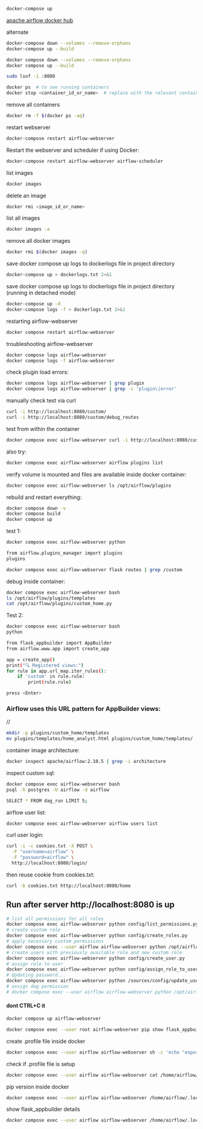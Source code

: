 

```bash
docker-compose up
```

[apache airflow docker hub](https://hub.docker.com/r/apache/airflow/tags)

alternate
```bash
docker-compose down --volumes --remove-orphans
docker-compose up --build
```

```bash
docker compose down --volumes --remove-orphans
docker compose up --build
```

```bash
sudo lsof -i :8080
```

```bash
docker ps  # to see running containers
docker stop <container_id_or_name>  # replace with the relevant container ID or name
```

remove all containers
```bash
docker rm -f $(docker ps -aq)
```

restart webserver
```bash
docker-compose restart airflow-webserver
```
Restart the webserver and scheduler if using Docker:
```bash
docker-compose restart airflow-webserver airflow-scheduler
```



list images
```bash
docker images
```
delete an image
```bash
docker rmi <image_id_or_name>
```

list all images
```bash
docker images -a
```

remove all docker images
```bash
docker rmi $(docker images -q)
```

save docker compose up logs to dockerlogs file in project directory
```bash
docker-compose up > dockerlogs.txt 2>&1
```

save docker compose up logs to dockerlogs file in project directory (running in detached mode)
```bash
docker-compose up -d
docker-compose logs -f > dockerlogs.txt 2>&1
```
restarting airflow-webserver
```bash
docker compose restart airflow-webserver
```
troubleshooting airflow-webserver
```bash
docker compose logs airflow-webserver
docker compose logs -f airflow-webserver
```
check plugin load errors:
```bash
docker compose logs airflow-webserver | grep plugin
docker compose logs airflow-webserver | grep -i 'plugin\|error'
```
manually check test via curl
```bash
curl -i http://localhost:8080/custom/
curl -i http://localhost:8080/custom/debug_routes

```
test from within the container
```bash
docker compose exec airflow-webserver curl -i http://localhost:8080/custom/
```
also try:
```bash
docker compose exec airflow-webserver airflow plugins list
```

verify volume is mounted and files are available inside docker container:
```bash
docker compose exec airflow-webserver ls /opt/airflow/plugins
```
rebuild and restart everything:
```bash
docker compose down -v
docker compose build
docker compose up
```

test 1:
```bash
docker compose exec airflow-webserver python
```
```bash
from airflow.plugins_manager import plugins
plugins
```
```bash
docker compose exec airflow-webserver flask routes | grep /custom

```

debug inside container:
```bash
docker compose exec airflow-webserver bash
ls /opt/airflow/plugins/templates
cat /opt/airflow/plugins/custom_home.py
```

Test 2:
```bash
docker compose exec airflow-webserver bash
python
```
```bash
from flask_appbuilder import AppBuilder
from airflow.www.app import create_app

app = create_app()
print("🔍 Registered views:")
for rule in app.url_map.iter_rules():
    if 'custom' in rule.rule:
        print(rule.rule)

```
```bash
press <Enter>
```

### Airflow uses this URL pattern for AppBuilder views:
/<lowercase-view-class-name>/<exposed-method-name>


```bash
mkdir -p plugins/custom_home/templates
mv plugins/templates/home_analyst.html plugins/custom_home/templates/
```
container image architecture:
```bash
docker inspect apache/airflow:2.10.5 | grep -i architecture
```

inspect custom sql:
```bash
docker compose exec airflow-webserver bash
psql -h postgres -U airflow -d airflow
```
```bash
SELECT * FROM dag_run LIMIT 5;
```

airflow user list:
```bash
docker compose exec airflow-webserver airflow users list
```

curl user login:
```bash
curl -i -c cookies.txt -X POST \
  -F "username=airflow" \
  -F "password=airflow" \
  http://localhost:8080/login/
```
then reuse cookie from cookies.txt:
```bash
curl -b cookies.txt http://localhost:8080/home
```

## Run after server http://localhost:8080 is up
```bash
# list all permissions for all roles
docker compose exec airflow-webserver python config/list_permissions.py
# create custom role
docker compose exec airflow-webserver python config/create_roles.py
# apply necessary custom permissions
docker compose exec --user airflow airflow-webserver python /opt/airflow/config/custom_permissions.py
# create users with previously available role and new custom role
docker compose exec airflow-webserver python config/create_user.py
# assign role to user
docker compose exec airflow-webserver python config/assign_role_to_user.py
# Updating password...
docker compose exec airflow-webserver python /sources/config/update_user_password.py
# assign dag permission
# docker compose exec --user airflow airflow-webserver python /opt/airflow/config/assign_dag_permissions.py

```

#### dont CTRL+C it
```bash
docker compose up airflow-webserver
```

```bash
docker compose exec --user root airflow-webserver pip show flask_appbuilder
```

create .profile file inside docker
```bash
docker compose exec --user airflow airflow-webserver sh -c 'echo "export PATH=\"$PATH:/home/airflow/.local/bin\"" > /home/airflow/.profile'
```

check if .profile file is setup
```bash
docker compose exec --user airflow airflow-webserver cat /home/airflow/.profile
```

pip version inside docker
```bash
docker compose exec --user airflow airflow-webserver /home/airflow/.local/bin/pip --version
```

show flask_appbuilder details
```bash
docker compose exec --user airflow airflow-webserver /home/airflow/.local/bin/pip show flask_appbuilder
```

```bash
```
```bash
```
```bash
```
